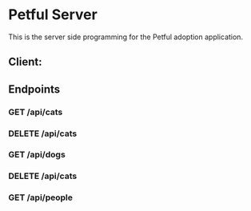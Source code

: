 # Petful Server
This is the server side programming for the Petful adoption application.

## Client:

## Endpoints

### GET /api/cats

### DELETE /api/cats

### GET /api/dogs

### DELETE /api/cats

### GET /api/people





